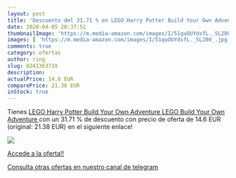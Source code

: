 ```yaml
---
layout: post
title: 'Descuento del 31.71 % en LEGO Harry Potter Build Your Own Adventu'
date: 2020-04-05 20:37:51
thumbnailImage: 'https://m.media-amazon.com/images/I/51quOUYdsfL._SL200_.jpg'
images: [ 'https://m.media-amazon.com/images/I/51quOUYdsfL._SL200_.jpg' ]
comments: true
category: ofertas
author: ring
slug: 024136373X
description:
actualPrice: 14.6 EUR
comparePrice: 21.38 EUR
inStock: true
---
```


Tienes [LEGO Harry Potter Build Your Own Adventure  LEGO Build Your Own Adventure ](https://www.amazon.es/dp/024136373X/?tag=redken-21) con un 31.71 % de descuento con precio de oferta de 14.6 EUR (original: 21.38 EUR) en el siguiente enlace!

[![](https://m.media-amazon.com/images/I/51quOUYdsfL._SL200_.jpg)](https://www.amazon.es/dp/024136373X/?tag=redken-21)

[Accede a la oferta!!](https://www.amazon.es/dp/024136373X/?tag=redken-21)

[Consulta otras ofertas en nuestro canal de telegram](https://t.me/s/ofertas25)
